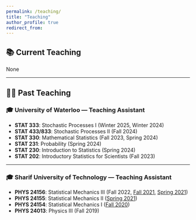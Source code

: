 ```yaml
---
permalink: /teaching/
title: "Teaching"
author_profile: true
redirect_from: 
---
```


## 📚 Current Teaching

None

---

## 🧑‍🏫 Past Teaching

### 🎓 University of Waterloo — Teaching Assistant

- **STAT 333**: Stochastic Processes I (Winter 2025, Winter 2024)  
- **STAT 433/833**: Stochastic Processes II (Fall 2024)  
- **STAT 330**: Mathematical Statistics (Fall 2023, Spring 2024)  
- **STAT 231**: Probability (Spring 2024)  
- **STAT 230**: Introduction to Statistics (Spring 2024)  
- **STAT 202**: Introductory Statistics for Scientists (Fall 2023)  

---

### 🎓 Sharif University of Technology — Teaching Assistant

- **PHYS 24156**: Statistical Mechanics III (Fall 2022, [Fall 2021](https://physics.sharif.edu/~vahid/teachingThermoSM.html), [Spring 2021](/teaching/statmech3/))
- **PHYS 24155**: Statistical Mechanics II ([Spring 2021](https://physics.sharif.edu/~vahid/teachingThermoSM.html))
- **PHYS 24154**: Statistical Mechanics I ([Fall 2020](https://physics.sharif.edu/~vahid/teachingThermoSM.html))
- **PHYS 24013**: Physics III (Fall 2019)  

